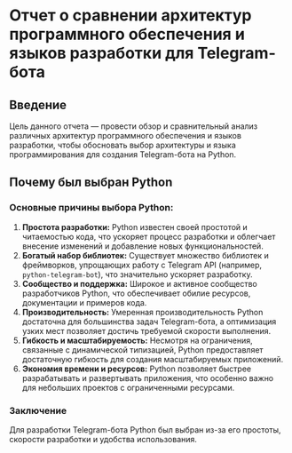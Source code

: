 # Отчет о сравнении архитектур программного обеспечения и языков разработки для Telegram-бота

## Введение
Цель данного отчета — провести обзор и сравнительный анализ различных архитектур программного обеспечения и языков разработки, чтобы обосновать выбор архитектуры и языка программирования для создания Telegram-бота на Python.

## Почему был выбран Python

### Основные причины выбора Python:

1. **Простота разработки:** Python известен своей простотой и читаемостью кода, что ускоряет процесс разработки и облегчает внесение изменений и добавление новых функциональностей.
2. **Богатый набор библиотек:** Существует множество библиотек и фреймворков, упрощающих работу с Telegram API (например, `python-telegram-bot`), что значительно ускоряет разработку.
3. **Сообщество и поддержка:** Широкое и активное сообщество разработчиков Python, что обеспечивает обилие ресурсов, документации и примеров кода.
4. **Производительность:** Умеренная производительность Python достаточна для большинства задач Telegram-бота, а оптимизация узких мест позволяет достичь требуемой скорости выполнения.
5. **Гибкость и масштабируемость:** Несмотря на ограничения, связанные с динамической типизацией, Python предоставляет достаточную гибкость для создания масштабируемых приложений.
6. **Экономия времени и ресурсов:** Python позволяет быстрее разрабатывать и развертывать приложения, что особенно важно для небольших проектов с ограниченными ресурсами.

### Заключение
Для разработки Telegram-бота Python был выбран из-за его простоты, скорости разработки и удобства использования.
